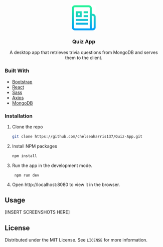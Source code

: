 <!-- PROJECT LOGO -->
<br />
<p align="center">
    <img src="readme-images/readme-logo.png" alt="Logo" width="80" height="80">
  <h3 align="center">Quiz App</h3>
  <p align="center">
    A desktop app that retrieves trivia questions from MongoDB and serves them to the client.
  </p>
</p>

### Built With

- [Bootstrap](https://getbootstrap.com)
- [React](https://reactjs.org/)
- [Sass](https://sass-lang.com/)
- [Axios](https://github.com/axios/axios)
- [MongoDB](https://www.mongodb.com/)


<!-- GETTING STARTED -->

### Installation

1. Clone the repo
   ```sh
   git clone https://github.com/chelseaharris137/Quiz-App.git
   ```
2. Install NPM packages
   ```sh
   npm install
   ```
3. Run the app in the development mode.
   ```JS
    npm run dev
   ```
4. Open http://localhost:8080 to view it in the browser.


<!-- USAGE EXAMPLES -->
## Usage

[INSERT SCREENSHOTS HERE]


<!-- LICENSE -->
## License

Distributed under the MIT License. See `LICENSE` for more information.